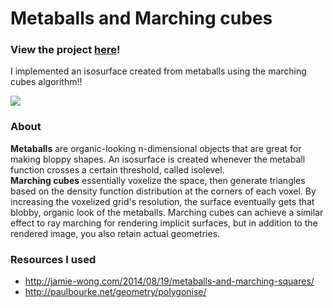 # Metaballs and Marching cubes

### View the project [here](https://sknop8.github.io/MarchingCubes-Metaballs/)!

I implemented an isosurface created from metaballs using the marching cubes algorithm!!

![](https://github.com/sknop8/Project6-MarchingCubes-Implicit-Surfaces/blob/56b8d851539a0f394520f3b2d001a2f3826ead6e/mymetaballs.gif)

### About
**Metaballs** are organic-looking n-dimensional objects that are great for making bloppy shapes. An isosurface is created whenever the metaball function crosses a certain threshold, called isolevel.  
**Marching cubes** essentially voxelize the space, then generate triangles based on the density function distribution at the corners of each voxel. By increasing the voxelized grid's resolution, the surface eventually gets that blobby, organic look of the metaballs. Marching cubes can achieve a similar effect to ray marching for rendering implicit surfaces, but in addition to the rendered image, you also retain actual geometries.

### Resources I used
* http://jamie-wong.com/2014/08/19/metaballs-and-marching-squares/
* http://paulbourke.net/geometry/polygonise/

